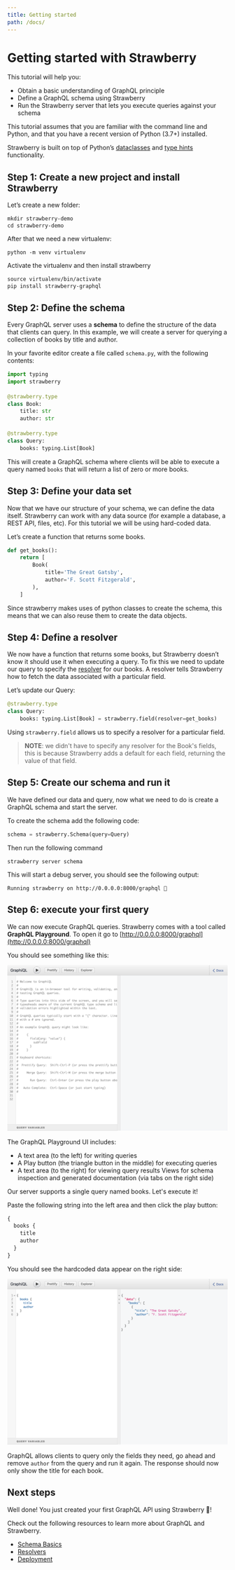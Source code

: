 ```yaml
---
title: Getting started
path: /docs/
---
```


# Getting started with Strawberry

This tutorial will help you:

- Obtain a basic understanding of GraphQL principle
- Define a GraphQL schema using Strawberry
- Run the Strawberry server that lets you execute queries against your schema

This tutorial assumes that you are familiar with the command line and Python,
and that you have a recent version of Python (3.7+) installed.

Strawberry is built on top of Python’s
[dataclasses](https://realpython.com/python-data-classes/) and
[type hints](https://docs.python.org/3/library/typing.html) functionality.

## Step 1: Create a new project and install Strawberry

Let’s create a new folder:

    mkdir strawberry-demo
    cd strawberry-demo

After that we need a new virtualenv:

    python -m venv virtualenv

Activate the virtualenv and then install strawberry

    source virtualenv/bin/activate
    pip install strawberry-graphql

## Step 2: Define the schema

Every GraphQL server uses a **schema** to define the structure of the data that
clients can query. In this example, we will create a server for querying a
collection of books by title and author.

In your favorite editor create a file called `schema.py`, with the following
contents:

```python
import typing
import strawberry

@strawberry.type
class Book:
    title: str
    author: str

@strawberry.type
class Query:
    books: typing.List[Book]
```

This will create a GraphQL schema where clients will be able to execute a
query named `books` that will return a list of zero or more books.

## Step 3: Define your data set

Now that we have our structure of your schema, we can define the data itself.
Strawberry can work with any data source (for example a database, a REST API,
files, etc). For this tutorial we will be using hard-coded data.

Let’s create a function that returns some books.

```python
def get_books():
    return [
        Book(
            title='The Great Gatsby',
            author='F. Scott Fitzgerald',
        ),
    ]
```

Since strawberry makes uses of python classes to create the schema, this means
that we can also reuse them to create the data objects.

## Step 4: Define a resolver

We now have a function that returns some books, but Strawberry doesn’t know it
should use it when executing a query. To fix this we need to update our query to
specify the [resolver](/docs/types/resolvers) for our books. A resolver tells
Strawberry how to fetch the data associated with a particular field.

Let’s update our Query:

```python
@strawberry.type
class Query:
    books: typing.List[Book] = strawberry.field(resolver=get_books)
```

Using `strawberry.field` allows us to specify a resolver for a particular
field.

> **NOTE**: we didn't have to specify any resolver for the Book's fields, this
> is because Strawberry adds a default for each field, returning the value of
> that field.

## Step 5: Create our schema and run it

We have defined our data and query, now what we need to do is create a GraphQL
schema and start the server.

To create the schema add the following code:

```python
schema = strawberry.Schema(query=Query)
```

Then run the following command

    strawberry server schema

This will start a debug server, you should see the following output:

    Running strawberry on http://0.0.0.0:8000/graphql 🍓

## Step 6: execute your first query

We can now execute GraphQL queries. Strawberry comes with a tool called
**GraphQL Playground**. To open it go to
[http://0.0.0.0:8000/graphql](http://0.0.0.0:8000/graphql)

You should see something like this:

![](./images/index-server.png)

<!-- TODO: replace this with GraphiQL -->

The GraphQL Playground UI includes:

- A text area (to the left) for writing queries
- A Play button (the triangle button in the middle) for executing queries
- A text area (to the right) for viewing query results Views for schema
  inspection and generated documentation (via tabs on the right side)

Our server supports a single query named books. Let's execute it!

Paste the following string into the left area and then click the play button:

```graphql
{
  books {
    title
    author
  }
}
```

You should see the hardcoded data appear on the right side:

![](./images/index-query-example.png)

GraphQL allows clients to query only the fields they need, go ahead and remove
`author` from the query and run it again. The response should now only show the
title for each book.

## Next steps

<!--alex ignore retext-equality -->

Well done! You just created your first GraphQL API using Strawberry 🙌!

Check out the following resources to learn more about GraphQL and Strawberry.

- [Schema Basics](/docs/schema-basics)
- [Resolvers](/docs/types/resolvers)
- [Deployment](/docs/ops/deployment)
